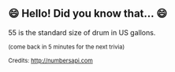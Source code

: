 ## :smile: Hello! Did you know that... :smile:
55 is the standard size of drum in US gallons.

<sup>(come back in 5 minutes for the next trivia)</sup>


<sup>Credits: http://numbersapi.com</sup>
